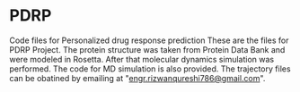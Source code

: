 # PDRP
Code files for Personalized drug response prediction
These are the files for PDRP Project. The protein structure was taken from Protein Data Bank and were modeled in Rosetta. After that molecular dynamics simulation was performed. The code for MD simulation is also provided. The trajectory files can be obatined by emailing at "engr.rizwanqureshi786@gmail.com".
